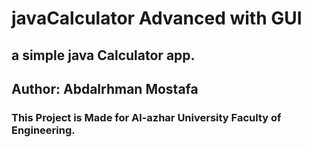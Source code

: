 # javaCalculator Advanced with GUI
## a simple java Calculator app.
## Author: Abdalrhman Mostafa
### This Project is Made for Al-azhar University Faculty of Engineering.
